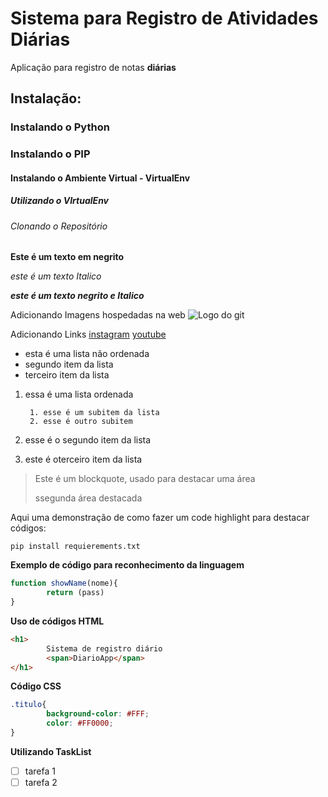 # Sistema para Registro de Atividades Diárias
Aplicação para registro de notas **diárias**
## Instalação:

### Instalando o Python 

### Instalando o PIP

#### Instalando o Ambiente Virtual - VirtualEnv

##### Utilizando o VIrtualEnv

###### Clonando o Repositório

**Este é um texto em negrito**

_este é um texto Italico_

**_este é um texto negrito e Italico_**

Adicionando Imagens hospedadas na web
![Logo do git](https://git-scm.com/images/logos/downloads/Git-Icon-1788C.png)

Adicionando Links
[instagram](https://www.instagram.com/)
[youtube](youtube.com)

* esta é uma lista não ordenada 
* segundo item da lista
* terceiro item da lista

1. essa é uma lista ordenada

        1. esse é um subitem da lista
        2. esse é outro subitem
2. esse é o segundo item da lista 
3. este é oterceiro item da lista

>Este é um blockquote, usado para destacar uma área
>
>ssegunda área destacada

Aqui uma demonstração de como fazer um code highlight para destacar códigos:

```
pip install requierements.txt
```

**Exemplo de código para reconhecimento da linguagem**

```js
function showName(nome){
        return (pass)
}
```

**Uso de códigos HTML**

```html
<h1>
        Sistema de registro diário
        <span>DiarioApp</span>
</h1>
```

**Código CSS**

```css
.titulo{
        background-color: #FFF;
        color: #FF0000;
}
```

**Utilizando TaskList**

- [ ] tarefa 1
- [ ] tarefa 2